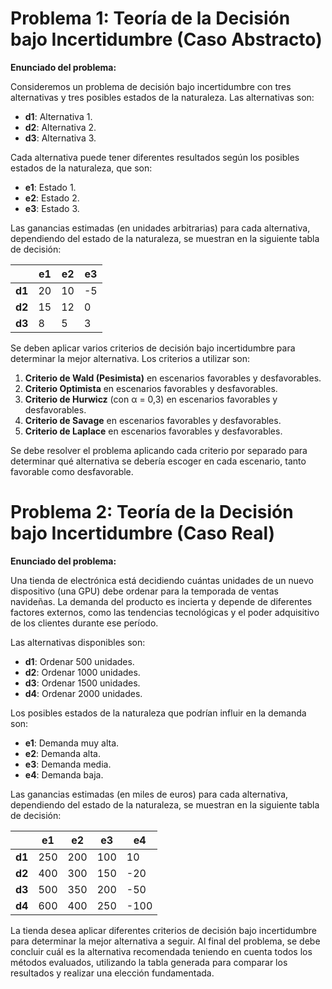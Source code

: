 # Problema 1: Teoría de la Decisión bajo Incertidumbre (Caso Abstracto)

**Enunciado del problema:**

Consideremos un problema de decisión bajo incertidumbre con tres alternativas y tres posibles estados de la naturaleza. Las alternativas son:

-   **d1**: Alternativa 1.
-   **d2**: Alternativa 2.
-   **d3**: Alternativa 3.

Cada alternativa puede tener diferentes resultados según los posibles estados de la naturaleza, que son:

-   **e1**: Estado 1.
-   **e2**: Estado 2.
-   **e3**: Estado 3.

Las ganancias estimadas (en unidades arbitrarias) para cada alternativa, dependiendo del estado de la naturaleza, se muestran en la siguiente tabla de decisión:

|        | e1  | e2  | e3  |
|--------|-----|-----|-----|
| **d1** | 20  | 10  | -5  |
| **d2** | 15  | 12  | 0   |
| **d3** | 8   | 5   | 3   |

Se deben aplicar varios criterios de decisión bajo incertidumbre para determinar la mejor alternativa. Los criterios a utilizar son:

1.  **Criterio de Wald (Pesimista)** en escenarios favorables y desfavorables.
2.  **Criterio Optimista** en escenarios favorables y desfavorables.
3.  **Criterio de Hurwicz** (con α = 0,3) en escenarios favorables y desfavorables.
4.  **Criterio de Savage** en escenarios favorables y desfavorables.
5.  **Criterio de Laplace** en escenarios favorables y desfavorables.

Se debe resolver el problema aplicando cada criterio por separado para determinar qué alternativa se debería escoger en cada escenario, tanto favorable como desfavorable.

# Problema 2: Teoría de la Decisión bajo Incertidumbre (Caso Real)

**Enunciado del problema:**

Una tienda de electrónica está decidiendo cuántas unidades de un nuevo dispositivo (una GPU) debe ordenar para la temporada de ventas navideñas. La demanda del producto es incierta y depende de diferentes factores externos, como las tendencias tecnológicas y el poder adquisitivo de los clientes durante ese período.

Las alternativas disponibles son:

-   **d1**: Ordenar 500 unidades.
-   **d2**: Ordenar 1000 unidades.
-   **d3**: Ordenar 1500 unidades.
-   **d4**: Ordenar 2000 unidades.

Los posibles estados de la naturaleza que podrían influir en la demanda son:

-   **e1**: Demanda muy alta.
-   **e2**: Demanda alta.
-   **e3**: Demanda media.
-   **e4**: Demanda baja.

Las ganancias estimadas (en miles de euros) para cada alternativa, dependiendo del estado de la naturaleza, se muestran en la siguiente tabla de decisión:

|        | e1  | e2  | e3  | e4   |
|--------|-----|-----|-----|------|
| **d1** | 250 | 200 | 100 | 10   |
| **d2** | 400 | 300 | 150 | -20  |
| **d3** | 500 | 350 | 200 | -50  |
| **d4** | 600 | 400 | 250 | -100 |

La tienda desea aplicar diferentes criterios de decisión bajo incertidumbre para determinar la mejor alternativa a seguir. Al final del problema, se debe concluir cuál es la alternativa recomendada teniendo en cuenta todos los métodos evaluados, utilizando la tabla generada para comparar los resultados y realizar una elección fundamentada.
